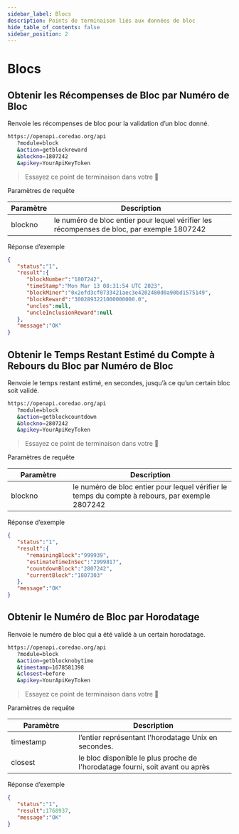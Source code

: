 ```yaml
---
sidebar_label: Blocs
description: Points de terminaison liés aux données de bloc
hide_table_of_contents: false
sidebar_position: 2
---
```


# Blocs

## Obtenir les Récompenses de Bloc par Numéro de Bloc

Renvoie les récompenses de bloc pour la validation d’un bloc donné.

```bash
https://openapi.coredao.org/api
   ?module=block
   &action=getblockreward
   &blockno=1807242
   &apikey=YourApiKeyToken
```

> Essayez ce point de terminaison dans votre  🔗

Paramètres de requête

<table><thead><tr><th>Paramètre</th><th width="601">Description</th></tr></thead><tbody><tr><td>blockno</td><td>le numéro de bloc entier pour lequel vérifier les récompenses de bloc, par exemple 1807242</td></tr></tbody></table>

Réponse d’exemple

```json
{
   "status":"1",
   "result":{
      "blockNumber":"1807242",
      "timeStamp":"Mon Mar 13 08:31:54 UTC 2023",
      "blockMiner":"0x2efd3cf0733421aec3e4202480d0a90bd1575149",
      "blockReward":"3002893221000000000.0",
      "uncles":null,
      "uncleInclusionReward":null
   },
   "message":"OK"
}
```

## Obtenir le Temps Restant Estimé du Compte à Rebours du Bloc par Numéro de Bloc

Renvoie le temps restant estimé, en secondes, jusqu’à ce qu’un certain bloc soit validé.

```bash
https://openapi.coredao.org/api
   ?module=block
   &action=getblockcountdown
   &blockno=2807242
   &apikey=YourApiKeyToken
```

> Essayez ce point de terminaison dans votre  🔗

Paramètres de requête

<table><thead><tr><th width="123">Paramètre</th><th>Description</th></tr></thead><tbody><tr><td>blockno</td><td>le numéro de bloc entier pour lequel vérifier le temps du compte à rebours, par exemple 2807242</td></tr></tbody></table>

Réponse d’exemple

```json
{
   "status":"1",
   "result":{
      "remainingBlock":"999939",
      "estimateTimeInSec":"2999817",
      "countdownBlock":"2807242",
      "currentBlock":"1807303"
   },
   "message":"OK"
}
```

## Obtenir le Numéro de Bloc par Horodatage

Renvoie le numéro de bloc qui a été validé à un certain horodatage.

```bash
https://openapi.coredao.org/api
   ?module=block
   &action=getblocknobytime
   &timestamp=1678581398
   &closest=before
   &apikey=YourApiKeyToken
```

> Essayez ce point de terminaison dans votre  🔗

Paramètres de requête

<table><thead><tr><th width="136">Paramètre</th><th>Description</th></tr></thead><tbody><tr><td>timestamp</td><td>l’entier représentant l'horodatage Unix en secondes.</td></tr><tr><td>closest</td><td>le bloc disponible le plus proche de l'horodatage fourni, soit avant ou après</td></tr></tbody></table>

Réponse d’exemple

```json
{
   "status":"1",
   "result":1768937,
   "message":"OK"
}
```
